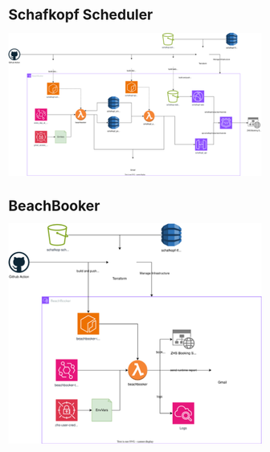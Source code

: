 # Schafkopf Scheduler

![Schafkopf Scheduler](SchafkopfScheduler.drawio.svg)

# BeachBooker
![BeachBooker Diagram](BeachBooker.drawio.svg)
